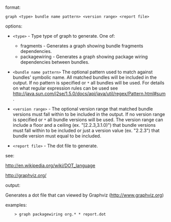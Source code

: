 format:

`graph <type> bundle name pattern> <version range> <report file>`

options:

  * `<type>` - Type type of graph to generate. One of:
    * fragments - Generates a graph showing bundle fragments dependencies.
    * packagewiring - Generates a graph showing package wiring dependencies between bundles.

  * `<bundle name pattern>`  The optional pattern used to match against bundles' symbolic name. All matched bundles will be included in the output. If no pattern is specified or `*` all bundles will be used. For details on what regular expression rules can be used see http://java.sun.com/j2se/1.5.0/docs/api/java/util/regex/Pattern.html#sum.

  * `<version range>` - The optional version range that matched bundle versions must fall within to be included in the output. If no version range is specified or `*` all bundle versions will be used. The version range can include a floor and a ceiling (ex. "[2.2.3,3.1.0)") that bundle versions must fall within to be included or just a version value (ex. "2.2.3") that bundle version must equal to be included.

  * `<report file>` - The dot file to generate.

see:

http://en.wikipedia.org/wiki/DOT_language

http://graphviz.org/

output:

Generates a dot file that can viewed by Graphviz (http://www.graphviz.org)

examples:
```
    > graph packagewiring org.* * report.dot 
```